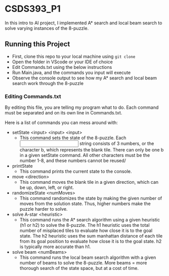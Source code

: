 # CSDS393_P1
In this intro to AI project, I implemented A* search and local beam search to solve varying instances of the 8-puzzle.

## Running this Project
- First, clone this repo to your local machine using `git clone`
- Open the folder in VScode or your IDE of choice
- Edit Commands.txt using the below instructions
- Run Main.java, and the commands you input will execute
- Observe the console output to see how my A* search and local beam search work through the 8-puzzle

### Editing Commands.txt
By editing this file, you are telling my program what to do.
Each command must be separated and on its own line in Commands.txt.

Here is a list of commands you can mess around with:
- setState \<input\> \<input\> \<input\>
  - This command sets the state of the 8-puzzle. Each <input> string consists of 3 numbers, or the character b, which represents the blank tile. There can only be one b in a given setState command. All other characters must be the number 1-8, and these numbers cannot be reused/
- printState
  - This command prints the current state to the console.
- move \<direction\>
  - This command moves the blank tile in a given direction, which can be up, down, left, or right. 
- randomizeState \<numMoves\>
  - This command randomizes the state by making the given number of moves from the solution state. Thus, higher numbers make the puzzle harder to solve.
- solve A-star \<heuristic\>
  - This command runs the A* search algorithm using a given heuristic (h1 or h2) to solve the 8-puzzle. The h1 heuristic uses the total number of misplaced tiles to evaluate how close it is to the goal state. The h2 heuristic uses the sum manhattan distance of each tile from its goal position to evaluate how close it is to the goal state. h2 is typically more accurate than h1.
- solve beam \<numBeams\>
  - This command runs the local beam search algorithm with a given number of beams to solve the 8-puzzle. More beams = more thorough search of the state space, but at a cost of time.
